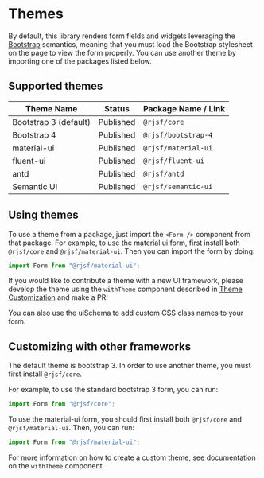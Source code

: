 # Themes

By default, this library renders form fields and widgets leveraging the [Bootstrap](http://getbootstrap.com/) semantics,
meaning that you must load the Bootstrap stylesheet on the page to view the form properly. You can use another theme by importing one of the packages listed below.

## Supported themes

| Theme Name            | Status    | Package Name / Link |
| --------------------- | --------- | ------------------- |
| Bootstrap 3 (default) | Published | `@rjsf/core`        |
| Bootstrap 4           | Published | `@rjsf/bootstrap-4` |
| material-ui           | Published | `@rjsf/material-ui` |
| fluent-ui             | Published | `@rjsf/fluent-ui`   |
| antd                  | Published | `@rjsf/antd`        |
| Semantic UI           | Published | `@rjsf/semantic-ui` |

## Using themes

To use a theme from a package, just import the `<Form />` component from that package. For example, to use the material ui form,
first install both `@rjsf/core` and `@rjsf/material-ui`. Then you can import the form by doing:

```js
import Form from "@rjsf/material-ui";
```

If you would like to contribute a theme with a new UI framework, please develop the theme using the `withTheme` component described in [Theme Customization](../advanced-customization/custom-themes.md) and make a PR!

You can also use the uiSchema to add custom CSS class names to your form.

## Customizing with other frameworks

The default theme is bootstrap 3. In order to use another theme, you must first install `@rjsf/core`.

For example, to use the standard bootstrap 3 form, you can run:

```js
import Form from "@rjsf/core";
```

To use the material-ui form, you should first install both `@rjsf/core` and `@rjsf/material-ui`. Then, you can run:

```js
import Form from "@rjsf/material-ui";
```

For more information on how to create a custom theme, see documentation on the `withTheme` component.
